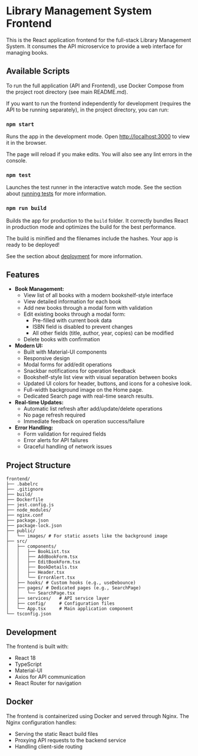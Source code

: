 # Library Management System Frontend

This is the React application frontend for the full-stack Library Management System.
It consumes the API microservice to provide a web interface for managing books.


## Available Scripts

To run the full application (API and Frontend), use Docker Compose from the project root directory (see main README.md).

If you want to run the frontend independently for development (requires the API to be running separately), in the project directory, you can run:

### `npm start`

Runs the app in the development mode.
Open [http://localhost:3000](http://localhost:3000) to view it in the browser.

The page will reload if you make edits.
You will also see any lint errors in the console.

### `npm test`

Launches the test runner in the interactive watch mode.
See the section about [running tests](https://facebook.github.io/create-react-app/docs/running-tests) for more information.

### `npm run build`

Builds the app for production to the `build` folder.
It correctly bundles React in production mode and optimizes the build for the best performance.

The build is minified and the filenames include the hashes.
Your app is ready to be deployed!

See the section about [deployment](https://facebook.github.io/create-react-app/docs/deployment) for more information.

## Features

- **Book Management:**
  - View list of all books with a modern bookshelf-style interface
  - View detailed information for each book
  - Add new books through a modal form with validation
  - Edit existing books through a modal form:
    - Pre-filled with current book data
    - ISBN field is disabled to prevent changes
    - All other fields (title, author, year, copies) can be modified
  - Delete books with confirmation
- **Modern UI:**
  - Built with Material-UI components
  - Responsive design
  - Modal forms for add/edit operations
  - Snackbar notifications for operation feedback
  - Bookshelf-style list view with visual separation between books
  - Updated UI colors for header, buttons, and icons for a cohesive look.
  - Full-width background image on the Home page.
  - Dedicated Search page with real-time search results.
- **Real-time Updates:**
  - Automatic list refresh after add/update/delete operations
  - No page refresh required
  - Immediate feedback on operation success/failure
- **Error Handling:**
  - Form validation for required fields
  - Error alerts for API failures
  - Graceful handling of network issues

## Project Structure

```
frontend/
├── .babelrc
├── .gitignore
├── build/
├── Dockerfile
├── jest.config.js
├── node_modules/
├── nginx.conf
├── package.json
├── package-lock.json
├── public/
│   └── images/ # For static assets like the background image
├── src/
│   ├── components/
│   │   ├── BookList.tsx
│   │   ├── AddBookForm.tsx
│   │   ├── EditBookForm.tsx
│   │   ├── BookDetails.tsx
│   │   ├── Header.tsx
│   │   └── ErrorAlert.tsx
│   ├── hooks/ # Custom hooks (e.g., useDebounce)
│   ├── pages/ # Dedicated pages (e.g., SearchPage)
│   │   └── SearchPage.tsx
│   ├── services/   # API service layer
│   ├── config/     # Configuration files
│   └── App.tsx     # Main application component
└── tsconfig.json
```

## Development

The frontend is built with:
- React 18
- TypeScript
- Material-UI
- Axios for API communication
- React Router for navigation

## Docker

The frontend is containerized using Docker and served through Nginx. The Nginx configuration handles:
- Serving the static React build files
- Proxying API requests to the backend service
- Handling client-side routing
